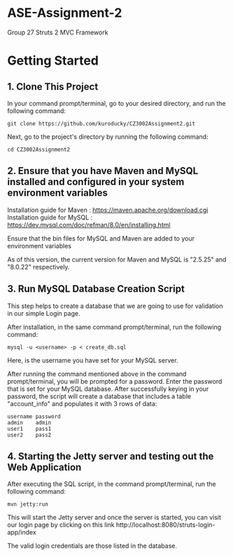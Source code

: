 # ASE-Assignment-2
Group 27 
Struts 2 MVC Framework

# Getting Started
## 1. Clone This Project

In your command prompt/terminal, go to your desired directory, and run the following command:
```
git clone https://github.com/kuroducky/CZ3002Assignment2.git
```
Next, go to the project's directory by running the following command:
```
cd CZ3002Assignment2
```

## 2. Ensure that you have Maven and MySQL installed and configured in your system environment variables
Installation guide for Maven : https://maven.apache.org/download.cgi
Installation guide for MySQL : https://dev.mysql.com/doc/refman/8.0/en/installing.html

Ensure that the bin files for MySQL and Maven are added to your environment variables

As of this version, the current version for Maven and MySQL is "2.5.25" and "8.0.22" respectively.

## 3. Run MySQL Database Creation Script 

This step helps to create a database that we are going to use for validation in our simple Login page.

After installation, in the same command prompt/terminal, run the following command:
```
mysql -u <username> -p < create_db.sql
```                                  
Here, <username> is the username you have set for your MySQL server.

After running the command mentioned above in the command prompt/terminal, you will be prompted for a password. Enter the password that is set for your MySQL database.
After successfully keying in your password, the script will create a database that includes a table "account_info" and populates it with 3 rows of data:

```
username password 
admin    admin
user1    pass1
user2    pass2
```

## 4. Starting the Jetty server and testing out the Web Application

After executing the SQL script, in the command prompt/terminal, run the following command:
```
mvn jetty:run
```
This will start the Jetty server and once the server is started, you can visit our login page by clicking on this link http://localhost:8080/struts-login-app/index

The valid login credentials are those listed in the database.
